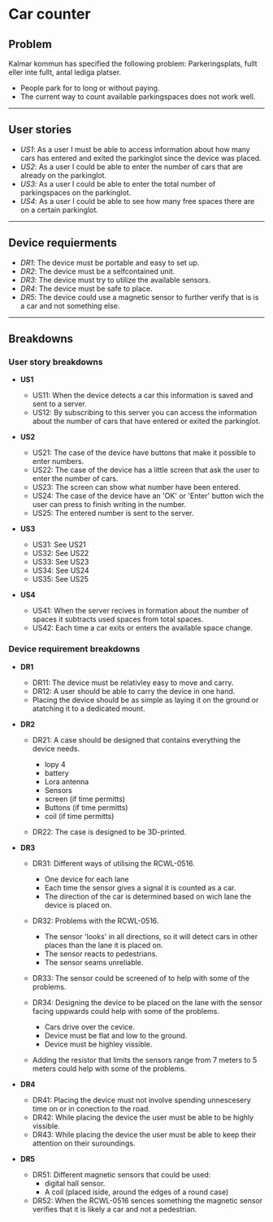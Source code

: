 # Car counter

## Problem
Kalmar kommun has specified the following problem: Parkeringsplats, fullt eller inte fullt, antal lediga platser.

* People park for to long or without paying.
* The current way to count available parkingspaces does not work well.

___
## User stories
* *US1*: As a user I must be able to access information about how many cars has entered and exited the parkinglot since the device was placed.
* *US2*: As a user I could be able to enter the number of cars that are already on the parkinglot.
* *US3*: As a user I could be able to enter the total number of parkingspaces on the parkinglot.
* *US4*: As a user I could be able to see how many free spaces there are on a certain parkinglot.
___
## Device requierments

* *DR1*: The device must be portable and easy to set up.
* *DR2*: The device must be a selfcontained unit.
* *DR3*: The device must try to utilize the available sensors.
* *DR4*: The device must be safe to place.
* *DR5*: The device could use a magnetic sensor to further verify that is is a car and not something else.
---
## Breakdowns

### **User story breakdowns**

* **US1**
    * US11: When the device detects a car this information is saved and sent to a server.
    * US12: By subscribing to this server you can access the information about the number of cars that have entered or exited the parkinglot.

* **US2**
    * US21: The case of the device have buttons that make it possible to enter numbers.
    * US22: The case of the device has a little screen that ask the user to enter the number of cars. 
    * US23: The screen can show what number have been entered.
    * US24: The case of the device have an 'OK' or 'Enter' button wich the user can press to finish writing in the number.
    * US25: The entered number is sent to the server.


* **US3**
    * US31: See US21
    * US32: See US22
    * US33: See US23
    * US34: See US24
    * US35: See US25

* **US4**
    * US41: When the server recives in formation about the number of spaces it subtracts used spaces from total spaces.
    * US42: Each time a car exits or enters the available space change.


### **Device requirement breakdowns**

* **DR1**
    * DR11: The device must be relativley easy to move and carry.
    * DR12: A user should be able to carry the device in one hand.
    * Placing the device should be as simple as laying it on the ground or atatching it to a dedicated mount.

* **DR2**
    * DR21: A case should be designed that contains everything the device needs.
        * lopy 4
        * battery
        * Lora antenna
        * Sensors 
        * screen (if time permitts)
        * Buttons (if time permitts)
        * coil (if time permitts)
    
    * DR22: The case is designed to be 3D-printed.

* **DR3**
    * DR31: Different ways of utilising the RCWL-0516.
        * One device for each lane
        * Each time the sensor gives a signal it is counted as a car.
        * The direction of the car is determined based on wich lane the device is placed on.
    * DR32: Problems with the RCWL-0516.
        * The sensor 'looks' in all directions, so it will detect cars in other places than the lane it is placed on.
        * The sensor reacts to pedestrians.
        * The sensor seams unreliable. 
    * DR33: The sensor could be screened of to help with some of the problems.

    * DR34: Designing the device to be placed on the lane with the sensor facing uppwards could help with some of the problems.
        * Cars drive over the cevice.
        * Device must be flat and low to the ground.
        * Device must be highley vissible.
    * Adding the resistor that limits the sensors range from 7 meters to 5 meters could help with some of the problems.

* **DR4**
    * DR41: Placing the device must not involve spending unnescesery time on or in conection to the road.
    * DR42: While placing the device the user must be able to be highly vissible.
    * DR43: While placing the device the user must be able to keep their attention on their suroundings. 

* **DR5**
    * DR51: Different magnetic sensors that could be used:
        * digital hall sensor.
        * A coil (placed iside, around the edges of a round case)
    * DR52: When the RCWL-0516 sences something the magnetic sensor verifies that it is likely a car and not a pedestrian.
